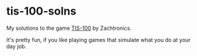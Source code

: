 # tis-100-solns
My solutions to the game [TIS-100](http://www.zachtronics.com/tis-100/) by Zachtronics.

It's pretty fun, if you like playing games that simulate what you do at your day job.
